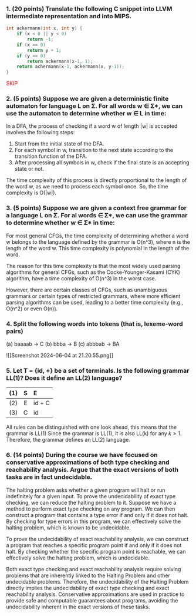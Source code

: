 ### 1. (20 points) Translate the following C snippet into LLVM intermediate representation and into MIPS.

```c
int ackermann(int x, int y) {
	if (x < 0 || y < 0)
		return -1;
	if (x == 0)
		return y + 1;
	if (y == 0)
		return ackermann(x-1, 1);
	return achermann(x-1, ackermann(x, y-1));
}
```
<span style="color:red">SKIP</span>
### 2. (5 points) Suppose we are given a deterministic finite automaton for language L on Σ. For all words w ∈ Σ*, we can use the automaton to determine whether w ∈ L in time:

In a DFA, the process of checking if a word w of length |w| is accepted involves the following steps:

1. Start from the initial state of the DFA.
2. For each symbol in w, transition to the next state according to the transition function of the DFA.
3. After processing all symbols in w, check if the final state is an accepting state or not.

The time complexity of this process is directly proportional to the length of the word w, as we need to process each symbol once. So, the time complexity is O(|w|).

### 3. (5 points) Suppose we are given a context free grammar for a language L on Σ. For al words ∈ Σ*,  we can use the grammar to determine whether w ∈ Σ* in time:

For most general CFGs, the time complexity of determining whether a word w belongs to the language defined by the grammar is O(n^3), where n is the length of the word w. This time complexity is polynomial in the length of the word.

The reason for this time complexity is that the most widely used parsing algorithms for general CFGs, such as the Cocke-Younger-Kasami (CYK) algorithm, have a time complexity of O(n^3) in the worst case.

However, there are certain classes of CFGs, such as unambiguous grammars or certain types of restricted grammars, where more efficient parsing algorithms can be used, leading to a better time complexity (e.g., O(n^2) or even O(n)).

### 4. Split the following words into tokens (that is, lexeme-word pairs)
(a) baaaab → C
(b) bbba → B
(c) abbbab → BA

![[Screenshot 2024-06-04 at 21.20.55.png]]
### 5. Let T = {id, +} be a set of terminals. Is the following grammar LL(1)? Does it define an LL(2) language?
| (1) |  S  | E      |
| --: | :-: | :----- |
| (2) |  E  | id + C |
| (3) |  C  | id     |
All rules can be distinguished with one look ahead, this means that the grammar is LL(1) 
Since the grammar is LL(1), it is also LL(k) for any $k \ge 1$. Therefore, the grammar defines an LL(2) language.

### 6. (14 points) During the course we have focused on conservative approximations of both type checking and reachability analysis. Argue that the exact versions of both tasks are in fact undecidable.

The halting problem asks whether a given program will halt or run indefinitely for a given input. To prove the undecidability of exact type checking, we can reduce the halting problem to it. Suppose we have a method to perform exact type checking on any program. We can then construct a program that contains a type error if and only if it does not halt. By checking for type errors in this program, we can effectively solve the halting problem, which is known to be undecidable.

To prove the undecidability of exact reachability analysis, we can construct a program that reaches a specific program point if and only if it does not halt. By checking whether the specific program point is reachable, we can effectively solve the halting problem, which is undecidable.

Both exact type checking and exact reachability analysis require solving problems that are inherently linked to the Halting Problem and other undecidable problems. Therefore, the undecidability of the Halting Problem directly implies the undecidability of exact type checking and exact reachability analysis. Conservative approximations are used in practice to provide safe and computable guarantees about programs, avoiding the undecidability inherent in the exact versions of these tasks.

